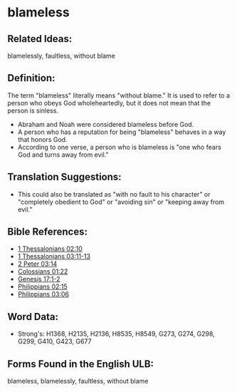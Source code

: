 # blameless

## Related Ideas:

blamelessly, faultless, without blame

## Definition:

The term "blameless" literally means "without blame." It is used to refer to a person who obeys God wholeheartedly, but it does not mean that the person is sinless.

* Abraham and Noah were considered blameless before God.
* A person who has a reputation for being "blameless" behaves in a way that honors God.
* According to one verse, a person who is blameless is "one who fears God and turns away from evil."

## Translation Suggestions:

* This could also be translated as "with no fault to his character" or "completely obedient to God" or "avoiding sin" or "keeping away from evil."

## Bible References:

* [1 Thessalonians 02:10](rc://en/tn/help/1th/02/10)
* [1 Thessalonians 03:11-13](rc://en/tn/help/1th/03/11)
* [2 Peter 03:14](rc://en/tn/help/2pe/03/14)
* [Colossians 01:22](rc://en/tn/help/col/01/22)
* [Genesis 17:1-2](rc://en/tn/help/gen/17/01)
* [Philippians 02:15](rc://en/tn/help/php/02/15)
* [Philippians 03:06](rc://en/tn/help/php/03/06)

## Word Data:

* Strong's: H1368, H2135, H2136, H8535, H8549, G273, G274, G298, G299, G410, G423, G677

## Forms Found in the English ULB:

blameless, blamelessly, faultless, without blame
